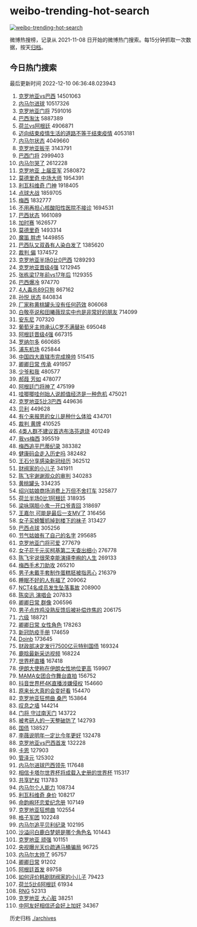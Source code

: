 # weibo-trending-hot-search

[![weibo-trending-hot-search](https://github.com/ameizi/weibo-trending-hot-search/actions/workflows/ci.yml/badge.svg)](https://github.com/ameizi/weibo-trending-hot-search/actions/workflows/ci.yml)

微博热搜榜，记录从 2021-11-08 日开始的微博热门搜索。每15分钟抓取一次数据，按天[归档](./archives)。

## 今日热门搜索

<!-- BEGIN --> 
最后更新时间 2022-12-10 06:36:48.023943 
1. [克罗地亚vs巴西](https://s.weibo.com/weibo?q=%23%E5%85%8B%E7%BD%97%E5%9C%B0%E4%BA%9Avs%E5%B7%B4%E8%A5%BF%23&t=31&band_rank=1&Refer=top) 14501063
1. [内马尔进球](https://s.weibo.com/weibo?q=%23%E5%86%85%E9%A9%AC%E5%B0%94%E8%BF%9B%E7%90%83%23&t=31&band_rank=1&Refer=top) 10517326
1. [克罗地亚门将](https://s.weibo.com/weibo?q=%23%E5%85%8B%E7%BD%97%E5%9C%B0%E4%BA%9A%E9%97%A8%E5%B0%86%23&t=31&band_rank=13&Refer=top) 7591016
1. [巴西淘汰](https://s.weibo.com/weibo?q=%23%E5%B7%B4%E8%A5%BF%E6%B7%98%E6%B1%B0%23&t=31&band_rank=4&Refer=top) 5887389
1. [荷兰vs阿根廷](https://s.weibo.com/weibo?q=%23%E8%8D%B7%E5%85%B0vs%E9%98%BF%E6%A0%B9%E5%BB%B7%23&t=31&band_rank=7&Refer=top) 4906871
1. [迈向结束疫情生活的道路不等于结束疫情](https://s.weibo.com/weibo?q=%23%E8%BF%88%E5%90%91%E7%BB%93%E6%9D%9F%E7%96%AB%E6%83%85%E7%94%9F%E6%B4%BB%E7%9A%84%E9%81%93%E8%B7%AF%E4%B8%8D%E7%AD%89%E4%BA%8E%E7%BB%93%E6%9D%9F%E7%96%AB%E6%83%85%23&t=31&band_rank=3&Refer=top) 4053181
1. [内马尔状态](https://s.weibo.com/weibo?q=%23%E5%86%85%E9%A9%AC%E5%B0%94%E7%8A%B6%E6%80%81%23&t=31&band_rank=36&Refer=top) 4049660
1. [克罗地亚扳平](https://s.weibo.com/weibo?q=%23%E5%85%8B%E7%BD%97%E5%9C%B0%E4%BA%9A%E6%89%B3%E5%B9%B3%23&t=31&band_rank=31&Refer=top) 3143791
1. [巴西门将](https://s.weibo.com/weibo?q=%E5%B7%B4%E8%A5%BF%E9%97%A8%E5%B0%86&t=31&band_rank=5&Refer=top) 2999403
1. [内马尔哭了](https://s.weibo.com/weibo?q=%23%E5%86%85%E9%A9%AC%E5%B0%94%E5%93%AD%E4%BA%86%23&t=31&band_rank=11&Refer=top) 2612228
1. [克罗地亚 上届亚军](https://s.weibo.com/weibo?q=%E5%85%8B%E7%BD%97%E5%9C%B0%E4%BA%9A%20%E4%B8%8A%E5%B1%8A%E4%BA%9A%E5%86%9B&t=31&band_rank=13&Refer=top) 2580872
1. [莫德里奇 中场大师](https://s.weibo.com/weibo?q=%E8%8E%AB%E5%BE%B7%E9%87%8C%E5%A5%87%20%E4%B8%AD%E5%9C%BA%E5%A4%A7%E5%B8%88&t=31&band_rank=43&Refer=top) 1954391
1. [利瓦科维奇 门神](https://s.weibo.com/weibo?q=%E5%88%A9%E7%93%A6%E7%A7%91%E7%BB%B4%E5%A5%87%20%E9%97%A8%E7%A5%9E&t=31&band_rank=7&Refer=top) 1918405
1. [点球大战](https://s.weibo.com/weibo?q=%23%E7%82%B9%E7%90%83%E5%A4%A7%E6%88%98%23&t=31&band_rank=6&Refer=top) 1859705
1. [梅西](https://s.weibo.com/weibo?q=%23%E6%A2%85%E8%A5%BF%23&t=31&band_rank=16&Refer=top) 1832777
1. [不用再担心核酸阳性医院不接诊](https://s.weibo.com/weibo?q=%23%E4%B8%8D%E7%94%A8%E5%86%8D%E6%8B%85%E5%BF%83%E6%A0%B8%E9%85%B8%E9%98%B3%E6%80%A7%E5%8C%BB%E9%99%A2%E4%B8%8D%E6%8E%A5%E8%AF%8A%23&t=31&band_rank=26&Refer=top) 1694531
1. [巴西状态](https://s.weibo.com/weibo?q=%23%E5%B7%B4%E8%A5%BF%E7%8A%B6%E6%80%81%23&t=31&band_rank=2&Refer=top) 1661089
1. [加时赛](https://s.weibo.com/weibo?q=%E5%8A%A0%E6%97%B6%E8%B5%9B&t=31&band_rank=9&Refer=top) 1626577
1. [莫德里奇](https://s.weibo.com/weibo?q=%23%E8%8E%AB%E5%BE%B7%E9%87%8C%E5%A5%87%23&t=31&band_rank=19&Refer=top) 1493314
1. [魔笛 胖虎](https://s.weibo.com/weibo?q=%E9%AD%94%E7%AC%9B%20%E8%83%96%E8%99%8E&t=31&band_rank=43&Refer=top) 1449855
1. [巴西队又双叒有人染白发了](https://s.weibo.com/weibo?q=%23%E5%B7%B4%E8%A5%BF%E9%98%9F%E5%8F%88%E5%8F%8C%E5%8F%92%E6%9C%89%E4%BA%BA%E6%9F%93%E7%99%BD%E5%8F%91%E4%BA%86%23&t=31&band_rank=6&Refer=top) 1385620
1. [裁判 偏](https://s.weibo.com/weibo?q=%E8%A3%81%E5%88%A4%20%E5%81%8F&t=31&band_rank=22&Refer=top) 1374572
1. [克罗地亚半场0比0巴西](https://s.weibo.com/weibo?q=%23%E5%85%8B%E7%BD%97%E5%9C%B0%E4%BA%9A%E5%8D%8A%E5%9C%BA0%E6%AF%940%E5%B7%B4%E8%A5%BF%23&t=31&band_rank=4&Refer=top) 1289293
1. [克罗地亚晋级4强](https://s.weibo.com/weibo?q=%23%E5%85%8B%E7%BD%97%E5%9C%B0%E4%BA%9A%E6%99%8B%E7%BA%A74%E5%BC%BA%23&t=31&band_rank=16&Refer=top) 1212945
1. [张栋梁17年前vs17年后](https://s.weibo.com/weibo?q=%23%E5%BC%A0%E6%A0%8B%E6%A2%8117%E5%B9%B4%E5%89%8Dvs17%E5%B9%B4%E5%90%8E%23&t=31&band_rank=5&Refer=top) 1129355
1. [巴西爆冷](https://s.weibo.com/weibo?q=%23%E5%B7%B4%E8%A5%BF%E7%88%86%E5%86%B7%23&t=31&band_rank=24&Refer=top) 974770
1. [4人毒杀89只狗](https://s.weibo.com/weibo?q=%234%E4%BA%BA%E6%AF%92%E6%9D%8089%E5%8F%AA%E7%8B%97%23&t=31&band_rank=8&Refer=top) 867162
1. [孙悦 状态](https://s.weibo.com/weibo?q=%E5%AD%99%E6%82%A6%20%E7%8A%B6%E6%80%81&t=31&band_rank=7&Refer=top) 840834
1. [厂家称黄桃罐头没有任何药效](https://s.weibo.com/weibo?q=%23%E5%8E%82%E5%AE%B6%E7%A7%B0%E9%BB%84%E6%A1%83%E7%BD%90%E5%A4%B4%E6%B2%A1%E6%9C%89%E4%BB%BB%E4%BD%95%E8%8D%AF%E6%95%88%23&t=31&band_rank=9&Refer=top) 806068
1. [白敬亭说和田曦薇现实中也是非常好的朋友](https://s.weibo.com/weibo?q=%23%E7%99%BD%E6%95%AC%E4%BA%AD%E8%AF%B4%E5%92%8C%E7%94%B0%E6%9B%A6%E8%96%87%E7%8E%B0%E5%AE%9E%E4%B8%AD%E4%B9%9F%E6%98%AF%E9%9D%9E%E5%B8%B8%E5%A5%BD%E7%9A%84%E6%9C%8B%E5%8F%8B%23&t=31&band_rank=11&Refer=top) 714099
1. [安东尼](https://s.weibo.com/weibo?q=%E5%AE%89%E4%B8%9C%E5%B0%BC&t=31&band_rank=49&Refer=top) 707320
1. [葡萄牙主帅承认C罗不满替补](https://s.weibo.com/weibo?q=%23%E8%91%A1%E8%90%84%E7%89%99%E4%B8%BB%E5%B8%85%E6%89%BF%E8%AE%A4C%E7%BD%97%E4%B8%8D%E6%BB%A1%E6%9B%BF%E8%A1%A5%23&t=31&band_rank=43&Refer=top) 695048
1. [阿根廷晋级4强](https://s.weibo.com/weibo?q=%23%E9%98%BF%E6%A0%B9%E5%BB%B7%E6%99%8B%E7%BA%A74%E5%BC%BA%23&t=31&band_rank=21&Refer=top) 667315
1. [罗纳尔多](https://s.weibo.com/weibo?q=%E7%BD%97%E7%BA%B3%E5%B0%94%E5%A4%9A&t=31&band_rank=44&Refer=top) 660685
1. [浦东机场](https://s.weibo.com/weibo?q=%E6%B5%A6%E4%B8%9C%E6%9C%BA%E5%9C%BA&t=31&band_rank=20&Refer=top) 625844
1. [中国四大直辖市完成换帅](https://s.weibo.com/weibo?q=%23%E4%B8%AD%E5%9B%BD%E5%9B%9B%E5%A4%A7%E7%9B%B4%E8%BE%96%E5%B8%82%E5%AE%8C%E6%88%90%E6%8D%A2%E5%B8%85%23&t=31&band_rank=12&Refer=top) 515415
1. [卿卿日常 传承](https://s.weibo.com/weibo?q=%E5%8D%BF%E5%8D%BF%E6%97%A5%E5%B8%B8%20%E4%BC%A0%E6%89%BF&t=31&band_rank=10&Refer=top) 491957
1. [少爷和我](https://s.weibo.com/weibo?q=%23%E5%B0%91%E7%88%B7%E5%92%8C%E6%88%91%23&t=31&band_rank=14&Refer=top) 480577
1. [郝葭 芳如](https://s.weibo.com/weibo?q=%E9%83%9D%E8%91%AD%20%E8%8A%B3%E5%A6%82&t=31&band_rank=15&Refer=top) 478077
1. [阿根廷门将神了](https://s.weibo.com/weibo?q=%23%E9%98%BF%E6%A0%B9%E5%BB%B7%E9%97%A8%E5%B0%86%E7%A5%9E%E4%BA%86%23&t=31&band_rank=19&Refer=top) 475199
1. [哇唧唧哇创始人说颜值经济是一种危机](https://s.weibo.com/weibo?q=%23%E5%93%87%E5%94%A7%E5%94%A7%E5%93%87%E5%88%9B%E5%A7%8B%E4%BA%BA%E8%AF%B4%E9%A2%9C%E5%80%BC%E7%BB%8F%E6%B5%8E%E6%98%AF%E4%B8%80%E7%A7%8D%E5%8D%B1%E6%9C%BA%23&t=31&band_rank=48&Refer=top) 475021
1. [克罗地亚5比3巴西](https://s.weibo.com/weibo?q=%23%E5%85%8B%E7%BD%97%E5%9C%B0%E4%BA%9A5%E6%AF%943%E5%B7%B4%E8%A5%BF%23&t=31&band_rank=22&Refer=top) 449636
1. [贝利](https://s.weibo.com/weibo?q=%E8%B4%9D%E5%88%A9&t=31&band_rank=29&Refer=top) 449628
1. [有个来报恩的女儿是种什么体验](https://s.weibo.com/weibo?q=%23%E6%9C%89%E4%B8%AA%E6%9D%A5%E6%8A%A5%E6%81%A9%E7%9A%84%E5%A5%B3%E5%84%BF%E6%98%AF%E7%A7%8D%E4%BB%80%E4%B9%88%E4%BD%93%E9%AA%8C%23&t=31&band_rank=17&Refer=top) 434701
1. [裁判 黄牌](https://s.weibo.com/weibo?q=%E8%A3%81%E5%88%A4%20%E9%BB%84%E7%89%8C&t=31&band_rank=36&Refer=top) 410525
1. [4类人群不建议首选布洛芬退烧](https://s.weibo.com/weibo?q=%234%E7%B1%BB%E4%BA%BA%E7%BE%A4%E4%B8%8D%E5%BB%BA%E8%AE%AE%E9%A6%96%E9%80%89%E5%B8%83%E6%B4%9B%E8%8A%AC%E9%80%80%E7%83%A7%23&t=31&band_rank=18&Refer=top) 401249
1. [我vs梅西](https://s.weibo.com/weibo?q=%23%E6%88%91vs%E6%A2%85%E8%A5%BF%23&t=31&band_rank=31&Refer=top) 395519
1. [梅西追平巴蒂纪录](https://s.weibo.com/weibo?q=%23%E6%A2%85%E8%A5%BF%E8%BF%BD%E5%B9%B3%E5%B7%B4%E8%92%82%E7%BA%AA%E5%BD%95%23&t=31&band_rank=39&Refer=top) 383382
1. [健康码会走入历史吗](https://s.weibo.com/weibo?q=%23%E5%81%A5%E5%BA%B7%E7%A0%81%E4%BC%9A%E8%B5%B0%E5%85%A5%E5%8E%86%E5%8F%B2%E5%90%97%23&t=31&band_rank=37&Refer=top) 382482
1. [王石分享感染新冠经历](https://s.weibo.com/weibo?q=%23%E7%8E%8B%E7%9F%B3%E5%88%86%E4%BA%AB%E6%84%9F%E6%9F%93%E6%96%B0%E5%86%A0%E7%BB%8F%E5%8E%86%23&t=31&band_rank=50&Refer=top) 362512
1. [财阀家的小儿子](https://s.weibo.com/weibo?q=%23%E8%B4%A2%E9%98%80%E5%AE%B6%E7%9A%84%E5%B0%8F%E5%84%BF%E5%AD%90%23&t=31&band_rank=33&Refer=top) 341911
1. [陈飞宇谢谢观众的审判](https://s.weibo.com/weibo?q=%23%E9%99%88%E9%A3%9E%E5%AE%87%E8%B0%A2%E8%B0%A2%E8%A7%82%E4%BC%97%E7%9A%84%E5%AE%A1%E5%88%A4%23&t=31&band_rank=21&Refer=top) 340283
1. [黄桃罐头](https://s.weibo.com/weibo?q=%23%E9%BB%84%E6%A1%83%E7%BD%90%E5%A4%B4%23&t=31&band_rank=22&Refer=top) 334235
1. [绍兴姑娘商场消费上万但不舍打车](https://s.weibo.com/weibo?q=%23%E7%BB%8D%E5%85%B4%E5%A7%91%E5%A8%98%E5%95%86%E5%9C%BA%E6%B6%88%E8%B4%B9%E4%B8%8A%E4%B8%87%E4%BD%86%E4%B8%8D%E8%88%8D%E6%89%93%E8%BD%A6%23&t=31&band_rank=30&Refer=top) 325877
1. [荷兰半场0比1阿根廷](https://s.weibo.com/weibo?q=%23%E8%8D%B7%E5%85%B0%E5%8D%8A%E5%9C%BA0%E6%AF%941%E9%98%BF%E6%A0%B9%E5%BB%B7%23&t=31&band_rank=11&Refer=top) 318935
1. [梁咏琪胆小鬼一开口爷青回](https://s.weibo.com/weibo?q=%23%E6%A2%81%E5%92%8F%E7%90%AA%E8%83%86%E5%B0%8F%E9%AC%BC%E4%B8%80%E5%BC%80%E5%8F%A3%E7%88%B7%E9%9D%92%E5%9B%9E%23&t=31&band_rank=23&Refer=top) 318697
1. [王嘉尔 可能是最后一支MV了](https://s.weibo.com/weibo?q=%E7%8E%8B%E5%98%89%E5%B0%94%20%E5%8F%AF%E8%83%BD%E6%98%AF%E6%9C%80%E5%90%8E%E4%B8%80%E6%94%AFMV%E4%BA%86&t=31&band_rank=24&Refer=top) 316456
1. [女子买螃蟹抓掉到楼下的袜子](https://s.weibo.com/weibo?q=%23%E5%A5%B3%E5%AD%90%E4%B9%B0%E8%9E%83%E8%9F%B9%E6%8A%93%E6%8E%89%E5%88%B0%E6%A5%BC%E4%B8%8B%E7%9A%84%E8%A2%9C%E5%AD%90%23&t=31&band_rank=25&Refer=top) 313427
1. [巴西点球](https://s.weibo.com/weibo?q=%E5%B7%B4%E8%A5%BF%E7%82%B9%E7%90%83&t=31&band_rank=24&Refer=top) 305256
1. [节气姑娘有了自己的名字](https://s.weibo.com/weibo?q=%23%E8%8A%82%E6%B0%94%E5%A7%91%E5%A8%98%E6%9C%89%E4%BA%86%E8%87%AA%E5%B7%B1%E7%9A%84%E5%90%8D%E5%AD%97%23&t=31&band_rank=22&Refer=top) 295685
1. [克罗地亚门将可爱](https://s.weibo.com/weibo?q=%23%E5%85%8B%E7%BD%97%E5%9C%B0%E4%BA%9A%E9%97%A8%E5%B0%86%E5%8F%AF%E7%88%B1%23&t=31&band_rank=38&Refer=top) 277679
1. [女子花千元买柯基第二天查出细小](https://s.weibo.com/weibo?q=%23%E5%A5%B3%E5%AD%90%E8%8A%B1%E5%8D%83%E5%85%83%E4%B9%B0%E6%9F%AF%E5%9F%BA%E7%AC%AC%E4%BA%8C%E5%A4%A9%E6%9F%A5%E5%87%BA%E7%BB%86%E5%B0%8F%23&t=31&band_rank=28&Refer=top) 276778
1. [陈飞宇说很荣幸能演绎李峋的人生](https://s.weibo.com/weibo?q=%23%E9%99%88%E9%A3%9E%E5%AE%87%E8%AF%B4%E5%BE%88%E8%8D%A3%E5%B9%B8%E8%83%BD%E6%BC%94%E7%BB%8E%E6%9D%8E%E5%B3%8B%E7%9A%84%E4%BA%BA%E7%94%9F%23&t=31&band_rank=25&Refer=top) 269133
1. [梅西手术刀助攻](https://s.weibo.com/weibo?q=%23%E6%A2%85%E8%A5%BF%E6%89%8B%E6%9C%AF%E5%88%80%E5%8A%A9%E6%94%BB%23&t=31&band_rank=22&Refer=top) 265210
1. [男子未戴手套制作蛋糕胚被指恶心](https://s.weibo.com/weibo?q=%23%E7%94%B7%E5%AD%90%E6%9C%AA%E6%88%B4%E6%89%8B%E5%A5%97%E5%88%B6%E4%BD%9C%E8%9B%8B%E7%B3%95%E8%83%9A%E8%A2%AB%E6%8C%87%E6%81%B6%E5%BF%83%23&t=31&band_rank=27&Refer=top) 216379
1. [睡眠不好的人有福了](https://s.weibo.com/weibo?q=%23%E7%9D%A1%E7%9C%A0%E4%B8%8D%E5%A5%BD%E7%9A%84%E4%BA%BA%E6%9C%89%E7%A6%8F%E4%BA%86%23&t=31&band_rank=29&Refer=top) 209062
1. [NCT4名成员发生坠落事故](https://s.weibo.com/weibo?q=%23NCT4%E5%90%8D%E6%88%90%E5%91%98%E5%8F%91%E7%94%9F%E5%9D%A0%E8%90%BD%E4%BA%8B%E6%95%85%23&t=31&band_rank=31&Refer=top) 208900
1. [陈奕迅 演唱会](https://s.weibo.com/weibo?q=%E9%99%88%E5%A5%95%E8%BF%85%20%E6%BC%94%E5%94%B1%E4%BC%9A&t=31&band_rank=32&Refer=top) 207833
1. [卿卿日常 群像](https://s.weibo.com/weibo?q=%E5%8D%BF%E5%8D%BF%E6%97%A5%E5%B8%B8%20%E7%BE%A4%E5%83%8F&t=31&band_rank=34&Refer=top) 206596
1. [男子点炸鸡没熟反馈后被补偿炸焦的](https://s.weibo.com/weibo?q=%23%E7%94%B7%E5%AD%90%E7%82%B9%E7%82%B8%E9%B8%A1%E6%B2%A1%E7%86%9F%E5%8F%8D%E9%A6%88%E5%90%8E%E8%A2%AB%E8%A1%A5%E5%81%BF%E7%82%B8%E7%84%A6%E7%9A%84%23&t=31&band_rank=35&Refer=top) 206175
1. [六级](https://s.weibo.com/weibo?q=%E5%85%AD%E7%BA%A7&t=31&band_rank=38&Refer=top) 188721
1. [卿卿日常 女性角色](https://s.weibo.com/weibo?q=%E5%8D%BF%E5%8D%BF%E6%97%A5%E5%B8%B8%20%E5%A5%B3%E6%80%A7%E8%A7%92%E8%89%B2&t=31&band_rank=42&Refer=top) 178263
1. [新冠防疫手册](https://s.weibo.com/weibo?q=%23%E6%96%B0%E5%86%A0%E9%98%B2%E7%96%AB%E6%89%8B%E5%86%8C%23&t=31&band_rank=35&Refer=top) 174659
1. [Doinb](https://s.weibo.com/weibo?q=Doinb&t=31&band_rank=39&Refer=top) 173645
1. [财政部决定发行7500亿元特别国债](https://s.weibo.com/weibo?q=%23%E8%B4%A2%E6%94%BF%E9%83%A8%E5%86%B3%E5%AE%9A%E5%8F%91%E8%A1%8C7500%E4%BA%BF%E5%85%83%E7%89%B9%E5%88%AB%E5%9B%BD%E5%80%BA%23&t=31&band_rank=40&Refer=top) 169324
1. [鹿晗最新采访视频](https://s.weibo.com/weibo?q=%23%E9%B9%BF%E6%99%97%E6%9C%80%E6%96%B0%E9%87%87%E8%AE%BF%E8%A7%86%E9%A2%91%23&t=31&band_rank=41&Refer=top) 168224
1. [世界杯直播](https://s.weibo.com/weibo?q=%E4%B8%96%E7%95%8C%E6%9D%AF%E7%9B%B4%E6%92%AD&t=31&band_rank=46&Refer=top) 167418
1. [伊朗大使称在伊朗女性地位更高](https://s.weibo.com/weibo?q=%23%E4%BC%8A%E6%9C%97%E5%A4%A7%E4%BD%BF%E7%A7%B0%E5%9C%A8%E4%BC%8A%E6%9C%97%E5%A5%B3%E6%80%A7%E5%9C%B0%E4%BD%8D%E6%9B%B4%E9%AB%98%23&t=31&band_rank=43&Refer=top) 159907
1. [MAMA女团合作舞台直拍](https://s.weibo.com/weibo?q=%23MAMA%E5%A5%B3%E5%9B%A2%E5%90%88%E4%BD%9C%E8%88%9E%E5%8F%B0%E7%9B%B4%E6%8B%8D%23&t=31&band_rank=41&Refer=top) 156752
1. [抖音世界杯4K直播涉嫌侵权](https://s.weibo.com/weibo?q=%23%E6%8A%96%E9%9F%B3%E4%B8%96%E7%95%8C%E6%9D%AF4K%E7%9B%B4%E6%92%AD%E6%B6%89%E5%AB%8C%E4%BE%B5%E6%9D%83%23&t=31&band_rank=36&Refer=top) 154660
1. [原来长大真的会变好看](https://s.weibo.com/weibo?q=%23%E5%8E%9F%E6%9D%A5%E9%95%BF%E5%A4%A7%E7%9C%9F%E7%9A%84%E4%BC%9A%E5%8F%98%E5%A5%BD%E7%9C%8B%23&t=31&band_rank=44&Refer=top) 154470
1. [克罗地亚狂想曲 桑巴](https://s.weibo.com/weibo?q=%E5%85%8B%E7%BD%97%E5%9C%B0%E4%BA%9A%E7%8B%82%E6%83%B3%E6%9B%B2%20%E6%A1%91%E5%B7%B4&t=31&band_rank=45&Refer=top) 153864
1. [叹息之墙](https://s.weibo.com/weibo?q=%E5%8F%B9%E6%81%AF%E4%B9%8B%E5%A2%99&t=31&band_rank=46&Refer=top) 144214
1. [门将 守过南天门](https://s.weibo.com/weibo?q=%E9%97%A8%E5%B0%86%20%E5%AE%88%E8%BF%87%E5%8D%97%E5%A4%A9%E9%97%A8&t=31&band_rank=36&Refer=top) 143722
1. [被考研人的一天整破防了](https://s.weibo.com/weibo?q=%23%E8%A2%AB%E8%80%83%E7%A0%94%E4%BA%BA%E7%9A%84%E4%B8%80%E5%A4%A9%E6%95%B4%E7%A0%B4%E9%98%B2%E4%BA%86%23&t=31&band_rank=47&Refer=top) 142793
1. [国债](https://s.weibo.com/weibo?q=%E5%9B%BD%E5%80%BA&t=31&band_rank=48&Refer=top) 138527
1. [李薇说明年一定比今年更好](https://s.weibo.com/weibo?q=%23%E6%9D%8E%E8%96%87%E8%AF%B4%E6%98%8E%E5%B9%B4%E4%B8%80%E5%AE%9A%E6%AF%94%E4%BB%8A%E5%B9%B4%E6%9B%B4%E5%A5%BD%23&t=31&band_rank=40&Refer=top) 132478
1. [克罗地亚vs巴西首发](https://s.weibo.com/weibo?q=%23%E5%85%8B%E7%BD%97%E5%9C%B0%E4%BA%9Avs%E5%B7%B4%E8%A5%BF%E9%A6%96%E5%8F%91%23&t=31&band_rank=49&Refer=top) 132228
1. [卡恩](https://s.weibo.com/weibo?q=%E5%8D%A1%E6%81%A9&t=31&band_rank=36&Refer=top) 127903
1. [管泽元](https://s.weibo.com/weibo?q=%E7%AE%A1%E6%B3%BD%E5%85%83&t=31&band_rank=37&Refer=top) 125302
1. [内马尔进球巴西领先](https://s.weibo.com/weibo?q=%23%E5%86%85%E9%A9%AC%E5%B0%94%E8%BF%9B%E7%90%83%E5%B7%B4%E8%A5%BF%E9%A2%86%E5%85%88%23&t=31&band_rank=40&Refer=top) 117648
1. [相信卡塔尔世界杯将成载入史册的世界杯](https://s.weibo.com/weibo?q=%23%E7%9B%B8%E4%BF%A1%E5%8D%A1%E5%A1%94%E5%B0%94%E4%B8%96%E7%95%8C%E6%9D%AF%E5%B0%86%E6%88%90%E8%BD%BD%E5%85%A5%E5%8F%B2%E5%86%8C%E7%9A%84%E4%B8%96%E7%95%8C%E6%9D%AF%23&t=31&band_rank=48&Refer=top) 115317
1. [共享铲权](https://s.weibo.com/weibo?q=%E5%85%B1%E4%BA%AB%E9%93%B2%E6%9D%83&t=31&band_rank=50&Refer=top) 113783
1. [内马尔个人能力](https://s.weibo.com/weibo?q=%23%E5%86%85%E9%A9%AC%E5%B0%94%E4%B8%AA%E4%BA%BA%E8%83%BD%E5%8A%9B%23&t=31&band_rank=32&Refer=top) 108734
1. [利瓦科维奇 身价](https://s.weibo.com/weibo?q=%E5%88%A9%E7%93%A6%E7%A7%91%E7%BB%B4%E5%A5%87%20%E8%BA%AB%E4%BB%B7&t=31&band_rank=34&Refer=top) 108217
1. [命韵峋环恋爱纪念册](https://s.weibo.com/weibo?q=%23%E5%91%BD%E9%9F%B5%E5%B3%8B%E7%8E%AF%E6%81%8B%E7%88%B1%E7%BA%AA%E5%BF%B5%E5%86%8C%23&t=31&band_rank=48&Refer=top) 107149
1. [克罗地亚狂想曲](https://s.weibo.com/weibo?q=%E5%85%8B%E7%BD%97%E5%9C%B0%E4%BA%9A%E7%8B%82%E6%83%B3%E6%9B%B2&t=31&band_rank=43&Refer=top) 102554
1. [格子军团](https://s.weibo.com/weibo?q=%23%E6%A0%BC%E5%AD%90%E5%86%9B%E5%9B%A2%23&t=31&band_rank=44&Refer=top) 102248
1. [内马尔追平贝利纪录](https://s.weibo.com/weibo?q=%23%E5%86%85%E9%A9%AC%E5%B0%94%E8%BF%BD%E5%B9%B3%E8%B4%9D%E5%88%A9%E7%BA%AA%E5%BD%95%23&t=31&band_rank=45&Refer=top) 102195
1. [沙溢问白鹿白梦妍是哪个角色名](https://s.weibo.com/weibo?q=%23%E6%B2%99%E6%BA%A2%E9%97%AE%E7%99%BD%E9%B9%BF%E7%99%BD%E6%A2%A6%E5%A6%8D%E6%98%AF%E5%93%AA%E4%B8%AA%E8%A7%92%E8%89%B2%E5%90%8D%23&t=31&band_rank=46&Refer=top) 101443
1. [克罗地亚 顽强](https://s.weibo.com/weibo?q=%E5%85%8B%E7%BD%97%E5%9C%B0%E4%BA%9A%20%E9%A1%BD%E5%BC%BA&t=31&band_rank=45&Refer=top) 101151
1. [央视曝光天价疏通马桶骗局](https://s.weibo.com/weibo?q=%23%E5%A4%AE%E8%A7%86%E6%9B%9D%E5%85%89%E5%A4%A9%E4%BB%B7%E7%96%8F%E9%80%9A%E9%A9%AC%E6%A1%B6%E9%AA%97%E5%B1%80%23&t=31&band_rank=34&Refer=top) 96725
1. [内马尔太帅了](https://s.weibo.com/weibo?q=%23%E5%86%85%E9%A9%AC%E5%B0%94%E5%A4%AA%E5%B8%85%E4%BA%86%23&t=31&band_rank=49&Refer=top) 95757
1. [卿卿日常](https://s.weibo.com/weibo?q=%E5%8D%BF%E5%8D%BF%E6%97%A5%E5%B8%B8&t=31&band_rank=48&Refer=top) 91202
1. [阿根廷首发](https://s.weibo.com/weibo?q=%E9%98%BF%E6%A0%B9%E5%BB%B7%E9%A6%96%E5%8F%91&t=31&band_rank=40&Refer=top) 89758
1. [如何评价韩剧财阀家的小儿子](https://s.weibo.com/weibo?q=%23%E5%A6%82%E4%BD%95%E8%AF%84%E4%BB%B7%E9%9F%A9%E5%89%A7%E8%B4%A2%E9%98%80%E5%AE%B6%E7%9A%84%E5%B0%8F%E5%84%BF%E5%AD%90%23&t=31&band_rank=49&Refer=top) 79423
1. [荷兰5比6阿根廷](https://s.weibo.com/weibo?q=%23%E8%8D%B7%E5%85%B05%E6%AF%946%E9%98%BF%E6%A0%B9%E5%BB%B7%23&t=31&band_rank=36&Refer=top) 61934
1. [RNG](https://s.weibo.com/weibo?q=%23RNG%23&t=31&band_rank=48&Refer=top) 52313
1. [克罗地亚 大心脏](https://s.weibo.com/weibo?q=%E5%85%8B%E7%BD%97%E5%9C%B0%E4%BA%9A%20%E5%A4%A7%E5%BF%83%E8%84%8F&t=31&band_rank=35&Refer=top) 38251
1. [中阿友好相信还会好上加好](https://s.weibo.com/weibo?q=%23%E4%B8%AD%E9%98%BF%E5%8F%8B%E5%A5%BD%E7%9B%B8%E4%BF%A1%E8%BF%98%E4%BC%9A%E5%A5%BD%E4%B8%8A%E5%8A%A0%E5%A5%BD%23&t=31&band_rank=50&Refer=top) 34367
<!-- END -->

历史归档 [./archives](./archives)

